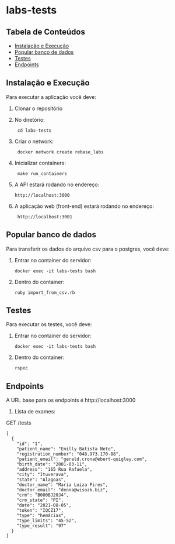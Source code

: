 # labs-tests

## Tabela de Conteúdos
- [Instalação e Execução](#instalação-e-execução)
- [Popular banco de dados](#popular-banco-de-dados)
- [Testes](#testes)
- [Endpoints](#endpoints)

## Instalação e Execução
Para executar a aplicação você deve:
1. Clonar o repositório

2. No diretório: 

        cd labs-tests

3. Criar o network:

        docker network create rebase_labs

4. Inicializar containers:
   
        make run_containers

6. A API estará rodando no endereço:

       http://localhost:3000

7. A aplicação web (front-end) estará rodando no endereço:

        http://localhost:3001

## Popular banco de dados   
Para transferir os dados do arquivo csv para o postgres, você deve:

1. Entrar no container do servidor:

       docker exec -it labs-tests bash

2. Dentro do container:

       ruby import_from_csv.rb

## Testes
Para executar os testes, você deve:

1. Entrar no container do servidor:

       docker exec -it labs-tests bash

2. Dentro do container:

       rspec

## Endpoints

A URL base para os endpoints é http://localhost:3000

1. Lista de exames:

GET /tests

```
[
  {
    "id": "1",
    "patient_name": "Emilly Batista Neto",
    "registration_number": "048.973.170-88",
    "patient_email": "gerald.crona@ebert-quigley.com",
    "birth_date": "2001-03-11",
    "address": "165 Rua Rafaela",
    "city": "Ituverava",
    "state": "Alagoas",
    "doctor_name": "Maria Luiza Pires",
    "doctor_email": "denna@wisozk.biz",
    "crm": "B000BJ20J4",
    "crm_state": "PI",
    "date": "2021-08-05",
    "token": "IQCZ17",
    "type": "hemácias",
    "type_limits": "45-52",
    "type_result": "97"
  }
]
```
